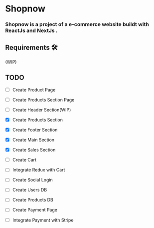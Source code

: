 

# Shopnow

### Shopnow is a project of a e-commerce website buildt with ReactJs and NextJs .


## Requirements 🛠

(WIP)


## TODO

- [ ] Create Product Page
- [ ] Create Products Section Page
- [ ] Create Header Section(WIP)
- [x] Create Products Section
- [x] Create Footer Section
- [x] Create Main Section
- [x] Create Sales Section 
- [ ] Create Cart 
- [ ] Integrate Redux with Cart
- [ ] Create Social Login
- [ ] Create Users DB
- [ ] Create Products DB
- [ ] Create Payment Page
- [ ] Integrate Payment with Stripe

